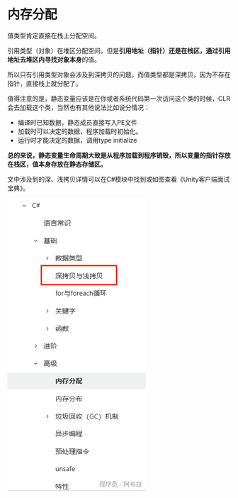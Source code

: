 # 内存分配

值类型肯定直接在栈上分配空间。

引用类型（对象）在堆区分配空间，但是**引用地址（指针）还是在栈区，通过引用地址去堆区内寻找对象本身**的值。

所以只有引用类型对象会涉及到深拷贝的问题，而值类型都是深拷贝，因为不存在指针，直接栈上就分配了。

值得注意的是，静态变量应该是在你或者系统代码第一次访问这个类的时候，CLR 会去加载这个类，当然也有其他说法比如说分情况：

- 编译时已知数据，静态成员直接写入PE文件
- 加载时可以决定的数据，程序加载时初始化。
- 运行时才能决定的数据，调用type initialize

**总的来说，静态变量生命周期大致是从程序加载到程序销毁，所以变量的指针存放在栈区，值本身存放在静态存储区。**

文中涉及到的深、浅拷贝详情可以在C#模块中找到或如图查看《Unity客户端面试宝典》。

![img](assets/1753348753834-d0d08020-5db9-4fc6-a23c-259f82b3fe6f.png)
